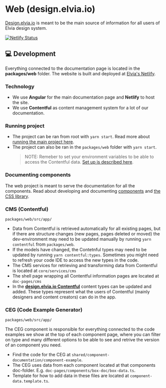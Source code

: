 # Web (design.elvia.io)

[Design.elvia.io](https://design.elvia.io/) is meant to be the main source of information for all users of
Elvia design system.

[![Netlify Status](https://api.netlify.com/api/v1/badges/a7c263fb-8570-458d-8d9e-4fb84fbb2f8e/deploy-status)](https://app.netlify.com/sites/elvis-designsystem/deploys)

## 💻 Development

Everything connected to the documentation page is located in the **packages/web** folder. The website is built
and deployed at [Elvia's Netlify](https://app.netlify.com/sites/elvis-designsystem/overview).

### Technology

- We use **Angular** for the main documentation page and **Netlify** to host the site.
- We use **Contentful** as content management system for a lot of our documentation.

### Running project

- The project can be ran from root with `yarn start`. Read more about
  [running the main project here](https://github.com/3lvia/designsystem#setup).
- The project can also be ran in the `packages/web` folder with `yarn start`.
  > NOTE: Remeber to set your environment variables to be able to access the Contentful data.
  > [Set up is described here](https://github.com/3lvia/designsystem#setup).

### Documenting components

The web project is meant to serve the documentation for all the components. Read about developing and
documenting [components](https://github.com/3lvia/designsystem/blob/master/packages/components/README.md) and
[the CSS library](https://github.com/3lvia/designsystem/blob/master/packages/elvis/README.md).

### CMS (Contentful)

`packages/web/src/app/`

- Data from Contentful is retrieved automatically for all existing pages, but if there are structure changes
  (new pages, pages deleted or moved) the dev-environment may need to be updated manually by running
  `yarn contentful` from `packages/web`.
- If the models have changed, the Contetnful types may need to be updated by running `yarn contentful:types`.
  Sometimes you might need to refresh your code IDE to access the new types in the code.
- The CMS services for retrieving and transforming data from Contentful is located at `core/services/cms`
- The shell page wrapping all Contentful information pages are located at `doc-pages/cms`
- In the **[design.elvia.io Contentful](https://app.contentful.com/spaces/zez3t3t1iiwd/content_types)**
  content types can be updated and added. These types represent what the users of Contentful (mainly designers
  and content creators) can do in the app.

### CEG (Code Example Generator)

`packages/web/src/app/`

The CEG component is responsible for everything connected to the code examples we show at the top of each
component page, where you can filter on type and many different options to be able to see and retrive the
version of an component you need.

- Find the code for the CEG at `shared/component-documentation/component-example`.
- The CEG uses data from each component located at that components doc-folder. E.g.
  `doc-pages/components/box-doc/box-data.ts`.
- Template for how to add data in these files are located at `component-data.template.ts`.
